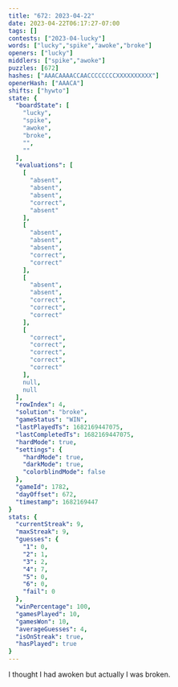 ```yaml
---
title: "672: 2023-04-22"
date: 2023-04-22T06:17:27-07:00
tags: []
contests: ["2023-04-lucky"]
words: ["lucky","spike","awoke","broke"]
openers: ["lucky"]
middlers: ["spike","awoke"]
puzzles: [672]
hashes: ["AAACAAAACCAACCCCCCCCXXXXXXXXXX"]
openerHash: ["AAACA"]
shifts: ["hywto"]
state: {
  "boardState": [
    "lucky",
    "spike",
    "awoke",
    "broke",
    "",
    ""
  ],
  "evaluations": [
    [
      "absent",
      "absent",
      "absent",
      "correct",
      "absent"
    ],
    [
      "absent",
      "absent",
      "absent",
      "correct",
      "correct"
    ],
    [
      "absent",
      "absent",
      "correct",
      "correct",
      "correct"
    ],
    [
      "correct",
      "correct",
      "correct",
      "correct",
      "correct"
    ],
    null,
    null
  ],
  "rowIndex": 4,
  "solution": "broke",
  "gameStatus": "WIN",
  "lastPlayedTs": 1682169447075,
  "lastCompletedTs": 1682169447075,
  "hardMode": true,
  "settings": {
    "hardMode": true,
    "darkMode": true,
    "colorblindMode": false
  },
  "gameId": 1782,
  "dayOffset": 672,
  "timestamp": 1682169447
}
stats: {
  "currentStreak": 9,
  "maxStreak": 9,
  "guesses": {
    "1": 0,
    "2": 1,
    "3": 2,
    "4": 7,
    "5": 0,
    "6": 0,
    "fail": 0
  },
  "winPercentage": 100,
  "gamesPlayed": 10,
  "gamesWon": 10,
  "averageGuesses": 4,
  "isOnStreak": true,
  "hasPlayed": true
}
---
```

<!-- more -->
I thought I had awoken but actually I was broken. 
